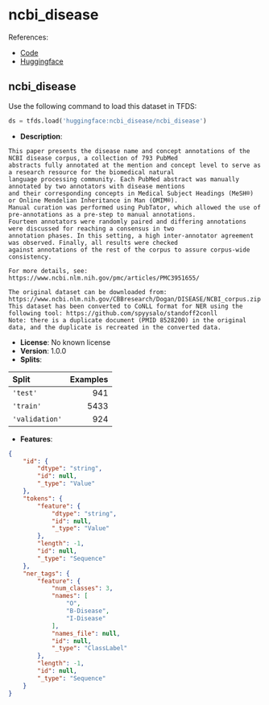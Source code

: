 # ncbi_disease

References:

*   [Code](https://github.com/huggingface/datasets/blob/master/datasets/ncbi_disease)
*   [Huggingface](https://huggingface.co/datasets/ncbi_disease)


## ncbi_disease


Use the following command to load this dataset in TFDS:

```python
ds = tfds.load('huggingface:ncbi_disease/ncbi_disease')
```

*   **Description**:

```
This paper presents the disease name and concept annotations of the NCBI disease corpus, a collection of 793 PubMed
abstracts fully annotated at the mention and concept level to serve as a research resource for the biomedical natural
language processing community. Each PubMed abstract was manually annotated by two annotators with disease mentions
and their corresponding concepts in Medical Subject Headings (MeSH®) or Online Mendelian Inheritance in Man (OMIM®).
Manual curation was performed using PubTator, which allowed the use of pre-annotations as a pre-step to manual annotations.
Fourteen annotators were randomly paired and differing annotations were discussed for reaching a consensus in two
annotation phases. In this setting, a high inter-annotator agreement was observed. Finally, all results were checked
against annotations of the rest of the corpus to assure corpus-wide consistency.

For more details, see: https://www.ncbi.nlm.nih.gov/pmc/articles/PMC3951655/

The original dataset can be downloaded from: https://www.ncbi.nlm.nih.gov/CBBresearch/Dogan/DISEASE/NCBI_corpus.zip
This dataset has been converted to CoNLL format for NER using the following tool: https://github.com/spyysalo/standoff2conll
Note: there is a duplicate document (PMID 8528200) in the original data, and the duplicate is recreated in the converted data.
```

*   **License**: No known license
*   **Version**: 1.0.0
*   **Splits**:

Split  | Examples
:----- | -------:
`'test'` | 941
`'train'` | 5433
`'validation'` | 924

*   **Features**:

```json
{
    "id": {
        "dtype": "string",
        "id": null,
        "_type": "Value"
    },
    "tokens": {
        "feature": {
            "dtype": "string",
            "id": null,
            "_type": "Value"
        },
        "length": -1,
        "id": null,
        "_type": "Sequence"
    },
    "ner_tags": {
        "feature": {
            "num_classes": 3,
            "names": [
                "O",
                "B-Disease",
                "I-Disease"
            ],
            "names_file": null,
            "id": null,
            "_type": "ClassLabel"
        },
        "length": -1,
        "id": null,
        "_type": "Sequence"
    }
}
```


